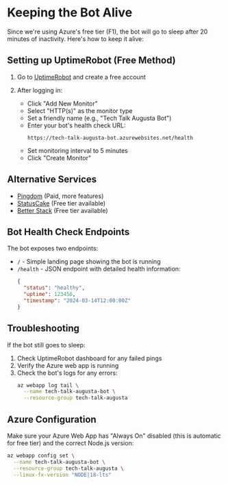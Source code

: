 # Keeping the Bot Alive

Since we're using Azure's free tier (F1), the bot will go to sleep after 20 minutes of inactivity. Here's how to keep it alive:

## Setting up UptimeRobot (Free Method)

1. Go to [UptimeRobot](https://uptimerobot.com/) and create a free account

2. After logging in:
   - Click "Add New Monitor"
   - Select "HTTP(s)" as the monitor type
   - Set a friendly name (e.g., "Tech Talk Augusta Bot")
   - Enter your bot's health check URL:
     ```
     https://tech-talk-augusta-bot.azurewebsites.net/health
     ```
   - Set monitoring interval to 5 minutes
   - Click "Create Monitor"

## Alternative Services
- [Pingdom](https://www.pingdom.com/) (Paid, more features)
- [StatusCake](https://www.statuscake.com/) (Free tier available)
- [Better Stack](https://betterstack.com/uptime) (Free tier available)

## Bot Health Check Endpoints

The bot exposes two endpoints:
- `/` - Simple landing page showing the bot is running
- `/health` - JSON endpoint with detailed health information:
  ```json
  {
    "status": "healthy",
    "uptime": 123456,
    "timestamp": "2024-03-14T12:00:00Z"
  }
  ```

## Troubleshooting

If the bot still goes to sleep:
1. Check UptimeRobot dashboard for any failed pings
2. Verify the Azure web app is running
3. Check the bot's logs for any errors:
   ```bash
   az webapp log tail \
     --name tech-talk-augusta-bot \
     --resource-group tech-talk-augusta
   ```

## Azure Configuration

Make sure your Azure Web App has "Always On" disabled (this is automatic for free tier) and the correct Node.js version:
```bash
az webapp config set \
  --name tech-talk-augusta-bot \
  --resource-group tech-talk-augusta \
  --linux-fx-version "NODE|18-lts"
``` 
